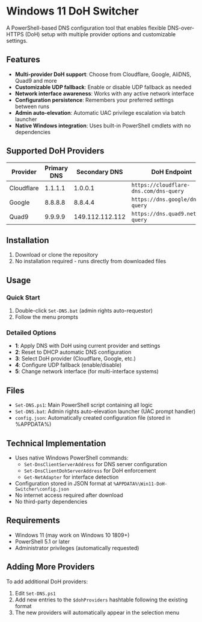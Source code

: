 # Windows 11 DoH Switcher

A PowerShell-based DNS configuration tool that enables flexible DNS-over-HTTPS (DoH) setup with multiple provider options and customizable settings.

## Features

- **Multi-provider DoH support**: Choose from Cloudflare, Google, AliDNS, Quad9 and more
- **Customizable UDP fallback**: Enable or disable UDP fallback as needed
- **Network interface awareness**: Works with any active network interface
- **Configuration persistence**: Remembers your preferred settings between runs
- **Admin auto-elevation**: Automatic UAC privilege escalation via batch launcher
- **Native Windows integration**: Uses built-in PowerShell cmdlets with no dependencies

## Supported DoH Providers

| Provider  | Primary DNS | Secondary DNS | DoH Endpoint |
|-----------|------------|--------------|--------------|
| Cloudflare | 1.1.1.1 | 1.0.0.1 | `https://cloudflare-dns.com/dns-query` |
| Google | 8.8.8.8 | 8.8.4.4 | `https://dns.google/dns-query` |
| Quad9 | 9.9.9.9 | 149.112.112.112 | `https://dns.quad9.net/dns-query` |

## Installation

1. Download or clone the repository
2. No installation required - runs directly from downloaded files

## Usage

### Quick Start
1. Double-click `Set-DNS.bat` (admin rights auto-requestor)
2. Follow the menu prompts

### Detailed Options
- **1**: Apply DNS with DoH using current provider and settings
- **2**: Reset to DHCP automatic DNS configuration
- **3**: Select DoH provider (Cloudflare, Google, etc.)
- **4**: Configure UDP fallback (enable/disable)
- **5**: Change network interface (for multi-interface systems)

## Files

- `Set-DNS.ps1`: Main PowerShell script containing all logic
- `Set-DNS.bat`: Admin rights auto-elevation launcher (UAC prompt handler)
- `config.json`: Automatically created configuration file (stored in %APPDATA%)

## Technical Implementation

- Uses native Windows PowerShell commands:
  - `Set-DnsClientServerAddress` for DNS server configuration
  - `Set-DnsClientDohServerAddress` for DoH enforcement
  - `Get-NetAdapter` for interface detection
- Configuration stored in JSON format at `%APPDATA%\Win11-DoH-Switcher\config.json`
- No internet access required after download
- No third-party dependencies

## Requirements

- Windows 11 (may work on Windows 10 1809+)
- PowerShell 5.1 or later
- Administrator privileges (automatically requested)

## Adding More Providers

To add additional DoH providers:
1. Edit `Set-DNS.ps1`
2. Add new entries to the `$dohProviders` hashtable following the existing format
3. The new providers will automatically appear in the selection menu
